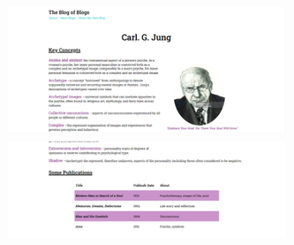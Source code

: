 ![Screenshot 1](https://github.com/MarcDagher/Blog_Page_FSW/blob/main/Screenshots/Img_1.png)

![Screenshot 1](https://github.com/MarcDagher/Blog_Page_FSW/blob/main/Screenshots/Img_2.png)
